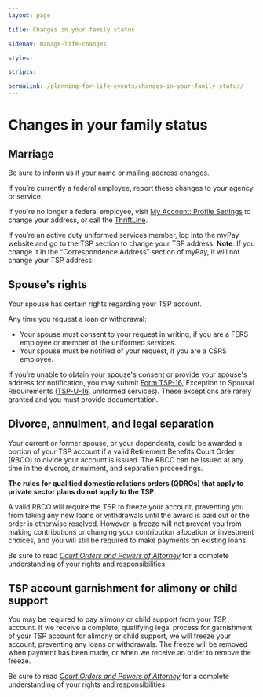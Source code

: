 ```yaml
---
layout: page

title: Changes in your family status

sidenav: manage-life-changes

styles:

scripts:

permalink: /planning-for-life-events/changes-in-your-family-status/
---
```


# Changes in your family status

## Marriage

Be sure to inform us if your name or mailing address changes.

If you’re currently a federal employee, report these changes to your agency or service.

If you’re no longer a federal employee, visit [My Account: Profile Settings](javascript:void(0)) to change your address, or call the [ThriftLine](/contact/).

If you’re an active duty uniformed services member, log into the myPay website and go to the TSP section to change your TSP address. **Note**: If you change it in the “Correspondence Address” section of myPay, it will not change your TSP address.

## Spouse's rights

Your spouse has certain rights regarding your TSP account.

Any time you request a loan or withdrawal:

- Your spouse must consent to your request in writing, if you are a FERS employee or member of the uniformed services.
- Your spouse must be notified of your request, if you are a CSRS employee.

If you’re unable to obtain your spouse's consent or provide your spouse's address for notification, you may submit [Form TSP-16](/funds/tsp-16), Exception to Spousal Requirements ([TSP-U-16](/funds/tsp-u-16.pdf), uniformed services). These exceptions are rarely granted and you must provide documentation.

## Divorce, annulment, and legal separation

Your current or former spouse, or your dependents, could be awarded a portion of your TSP account if a valid Retirement Benefits Court Order (RBCO) to divide your account is issued.  The RBCO can be issued at any time in the divorce, annulment, and separation proceedings.

**The rules for qualified domestic relations orders (QDROs) that apply to private sector plans do not apply to the TSP.**

A valid RBCO will require the TSP to freeze your account, preventing you from taking any new loans or withdrawals until the award is paid out or the order is otherwise resolved. However, a freeze will not prevent you from making contributions or changing your contribution allocation or investment choices, and you will still be required to make payments on existing loans.

Be sure to read *[Court Orders and Powers of Attorney](javascript:void(0))* for a complete understanding of your rights and responsibilities.

## TSP account garnishment for alimony or child support

You may be required to pay alimony or child support from your TSP account. If we receive a complete, qualifying legal process for garnishment of your TSP account for alimony or child support, we will freeze your account, preventing any loans or withdrawals. The freeze will be removed when payment has been made, or when we receive an order to remove the freeze.

Be sure to read *[Court Orders and Powers of Attorney](javascript:void(0))* for a complete understanding of your rights and responsibilities.

<!-- CONTENT END -->
